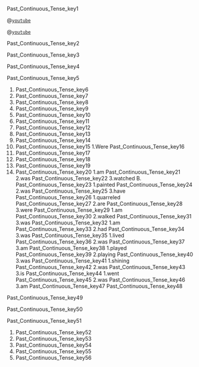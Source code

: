 Past_Continuous_Tense_key1


@[`youtube`](KzFLIDqTfjM&feature)


@[`youtube`](kf6MYOozFAQ)

Past_Continuous_Tense_key2

 
Past_Continuous_Tense_key3

 
Past_Continuous_Tense_key4

 
Past_Continuous_Tense_key5
1. Past_Continuous_Tense_key6
2. Past_Continuous_Tense_key7
3. Past_Continuous_Tense_key8
4. Past_Continuous_Tense_key9
5. Past_Continuous_Tense_key10
1. Past_Continuous_Tense_key11
2. Past_Continuous_Tense_key12
3. Past_Continuous_Tense_key13
4. Past_Continuous_Tense_key14
5. Past_Continuous_Tense_key15
1.Were Past_Continuous_Tense_key16
2. Past_Continuous_Tense_key17
3. Past_Continuous_Tense_key18
4. Past_Continuous_Tense_key19
5. Past_Continuous_Tense_key20
1.am Past_Continuous_Tense_key21
2.was Past_Continuous_Tense_key22
3.watched
B. Past_Continuous_Tense_key23
1.painted Past_Continuous_Tense_key24
2.was Past_Continuous_Tense_key25
3.have Past_Continuous_Tense_key26
1.quarreled Past_Continuous_Tense_key27
2.are Past_Continuous_Tense_key28
3.were Past_Continuous_Tense_key29
1.am Past_Continuous_Tense_key30
2.walked Past_Continuous_Tense_key31
3.was Past_Continuous_Tense_key32
1.am Past_Continuous_Tense_key33
2.had Past_Continuous_Tense_key34
3.was Past_Continuous_Tense_key35
1.lived Past_Continuous_Tense_key36
2.was Past_Continuous_Tense_key37
3.am Past_Continuous_Tense_key38
1.played Past_Continuous_Tense_key39
2.playing Past_Continuous_Tense_key40
3.was Past_Continuous_Tense_key41
1.shining Past_Continuous_Tense_key42
2.was Past_Continuous_Tense_key43
3.is Past_Continuous_Tense_key44
1.went Past_Continuous_Tense_key45
2.was Past_Continuous_Tense_key46
3.am Past_Continuous_Tense_key47
Past_Continuous_Tense_key48


Past_Continuous_Tense_key49


Past_Continuous_Tense_key50


Past_Continuous_Tense_key51
1. Past_Continuous_Tense_key52
2. Past_Continuous_Tense_key53
3. Past_Continuous_Tense_key54
4. Past_Continuous_Tense_key55
5. Past_Continuous_Tense_key56
